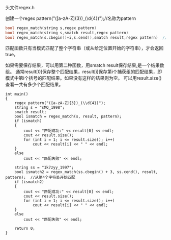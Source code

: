头文件regex.h

 创建一个regex pattern("([a-zA-Z]{3})_(\\d{4})");//名称为pattern

```c++
bool regex_match(string s,regex pattern)
bool regex_match(string s,smatch result,regex pattern)
bool regex_match(s.cbegin()+i,s.cend(),smatch result,regex pattern)  //从字符串的某个位置开始匹配？

```

匹配函数只有当模式匹配了整个字符串（或从给定位置开始的字符串），才会返回true。

如果需要保存结果，可以用第二种函数，用smatch result保存结果,是一个结果数组。
通常result[0]保存整个匹配结果，result[i]保存第i个捕获组的匹配结果，即模式中第i个括号的匹配结果。如果没有这样的结果则为空。
可以用result.size()查看一共有多少个匹配结果。


```
int main()
{
	regex pattern("([a-zA-Z]{3})_(\\d{4})");
	string s = "sMQ_1998";
	smatch result;
	bool ismatch = regex_match(s, result, pattern);
	if (ismatch)
	{
		cout << "匹配成功:" << result[0] << endl;
		cout << result.size(); 
		for (int i = 1; i <= result.size(); i++)
			cout << result[i] << " " << endl;
	}
	else
		cout << "匹配失败" << endl;
	
	string ss = "1k7zyy_1997";
	bool ismatch2 = regex_match(ss.cbegin() + 3, ss.cend(), result, pattern);  //从第4个字符处开始匹配
	if (ismatch2)
	{
		cout << "匹配成功:" << result[0] << endl;
		cout << result.size();
		for (int i = 1; i <= result.size(); i++)
			cout << result[i] << " " << endl;
	}
	else
		cout << "匹配失败" << endl;
	
	return 0;
}

```

